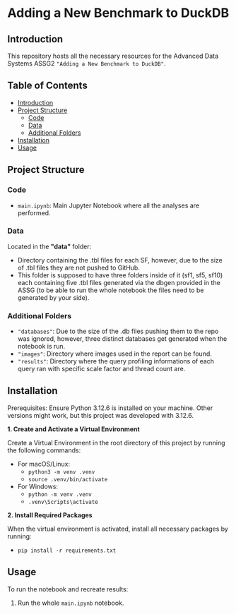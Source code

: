 # Adding a New Benchmark to DuckDB

## Introduction
This repository hosts all the necessary resources for the Advanced Data Systems ASSG2 ``"Adding a New Benchmark to DuckDB"``.

## Table of Contents
- [Introduction](#introduction)
- [Project Structure](#project-structure)
  - [Code](#code)
  - [Data](#data)
  - [Additional Folders](#additional-folders)
- [Installation](#installation)
- [Usage](#usage)

## Project Structure

### Code
- `main.ipynb`: Main Jupyter Notebook where all the analyses are performed.

### Data
Located in the **"data"** folder:
- Directory containing the .tbl files for each SF, however, due to the size of .tbl files they are not pushed to GitHub.
- This folder is supposed to have three folders inside of it (sf1, sf5, sf10) each containing five .tbl files generated via the dbgen provided in the ASSG (to be able to run the whole notebook the files need to be generated by your side).

### Additional Folders
- `"databases"`: Due to the size of the .db files pushing them to the repo was ignored, however, three distinct databases get generated when the notebook is run.
- `"images"`: Directory where images used in the report can be found.
- `"results"`: Directory where the query profiling informations of each query ran with specific scale factor and thread count are.

## Installation
Prerequisites: Ensure Python 3.12.6 is installed on your machine. Other versions might work, but this project was developed with 3.12.6.

**1. Create and Activate a Virtual Environment**

Create a Virtual Environment in the root directory of this project by running the following commands:
  - For macOS/Linux:
      - ``python3 -m venv .venv``
      - ``source .venv/bin/activate``
  - For Windows:
      - ``python -m venv .venv``
      - ``.venv\Scripts\activate``

**2. Install Required Packages**

When the virtual environment is activated, install all necessary packages by running:
  - `pip install -r requirements.txt`

## Usage
To run the notebook and recreate results:
1. Run the whole `main.ipynb` notebook.